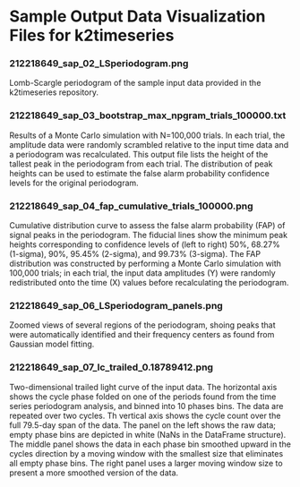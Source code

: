 # Sample Output Data Visualization Files for k2timeseries
		
### 212218649_sap_02_LSperiodogram.png
Lomb-Scargle periodogram of the sample input data provided in the k2timeseries repository.

### 212218649_sap_03_bootstrap_max_npgram_trials_100000.txt
Results of a Monte Carlo simulation with N=100,000 trials. In each trial, the amplitude data were randomly scrambled relative to the input time data and a periodogram was recalculated. This output file lists the height of the tallest peak in the periodogram from each trial. The distribution of peak heights can be used to estimate the false alarm probability confidence levels for the original periodogram.

### 212218649_sap_04_fap_cumulative_trials_100000.png
Cumulative distribution curve to assess the false alarm probability (FAP) of signal peaks in the periodogram. The fiducial lines show the minimum peak heights corresponding to confidence levels of (left to right) 50%, 68.27% (1-sigma), 90%, 95.45% (2-sigma), and 99.73% (3-sigma). The FAP distribution was constructed by performing a Monte Carlo simulation with 100,000 trials; in each trial, the input data amplitudes (Y) were randomly redistributed onto the time (X) values before recalculating the periodogram.

### 212218649_sap_06_LSperiodogram_panels.png
Zoomed views of several regions of the periodogram, shoing peaks that were automatically identified and their frequency centers as found from Gaussian model fitting.

### 212218649_sap_07_lc_trailed_0.18789412.png
Two-dimensional trailed light curve of the input data. The horizontal axis shows the cycle phase folded on one of the periods found from the time series periodogram analysis, and binned into 10 phases bins. The data are repeated over two cycles. Th vertical axis shows the cycle count over the full 79.5-day span of the data. The panel on the left shows the raw data; empty phase bins are depicted in white (NaNs in the DataFrame structure). The middle panel shows the data in each phase bin smoothed upward in the cycles direction by a moving window with the smallest size that eliminates all empty phase bins. The right panel uses a larger moving window size to present a more smoothed version of the data.
